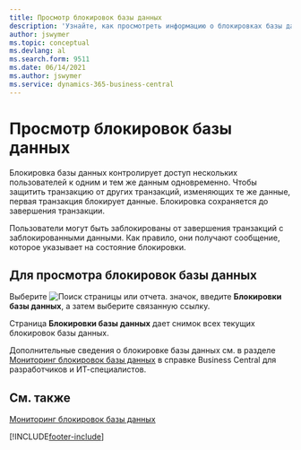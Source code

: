 ```yaml
---
title: Просмотр блокировок базы данных
description: 'Узнайте, как просмотреть информацию о блокировках базы данных клиентов прямо из клиентского интерфейса в Business Central.'
author: jswymer
ms.topic: conceptual
ms.devlang: al
ms.search.form: 9511
ms.date: 06/14/2021
ms.author: jswymer
ms.service: dynamics-365-business-central
---
```

# Просмотр блокировок базы данных

Блокировка базы данных контролирует доступ нескольких пользователей к одним и тем же данным одновременно. Чтобы защитить транзакцию от других транзакций, изменяющих те же данные, первая транзакция блокирует данные. Блокировка сохраняется до завершения транзакции.

Пользователи могут быть заблокированы от завершения транзакций с заблокированными данными. Как правило, они получают сообщение, которое указывает на состояние блокировки.

## Для просмотра блокировок базы данных

Выберите ![Поиск страницы или отчета.](media/ui-search/search_small.png "Значок поиска страницы или отчета") значок, введите **Блокировки базы данных**, а затем выберите связанную ссылку.

Страница **Блокировки базы данных** дает снимок всех текущих блокировок базы данных.

Дополнительные сведения о блокировке базы данных см. в разделе [Мониторинг блокировок базы данных](/dynamics365/business-central/dev-itpro/administration/monitor-database-locks) в справке Business Central для разработчиков и ИТ-специалистов.

## См. также

[Мониторинг блокировок базы данных](/dynamics365/business-central/dev-itpro/administration/monitor-database-locks) 


[!INCLUDE[footer-include](includes/footer-banner.md)]